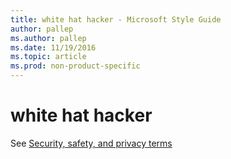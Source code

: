```yaml
---
title: white hat hacker - Microsoft Style Guide
author: pallep
ms.author: pallep
ms.date: 11/19/2016
ms.topic: article
ms.prod: non-product-specific
---
```


# white hat hacker

See [Security, safety, and privacy terms](/style-guide/a-z-word-list-term-collections/term-collections/security-safety-privacy-terms)
